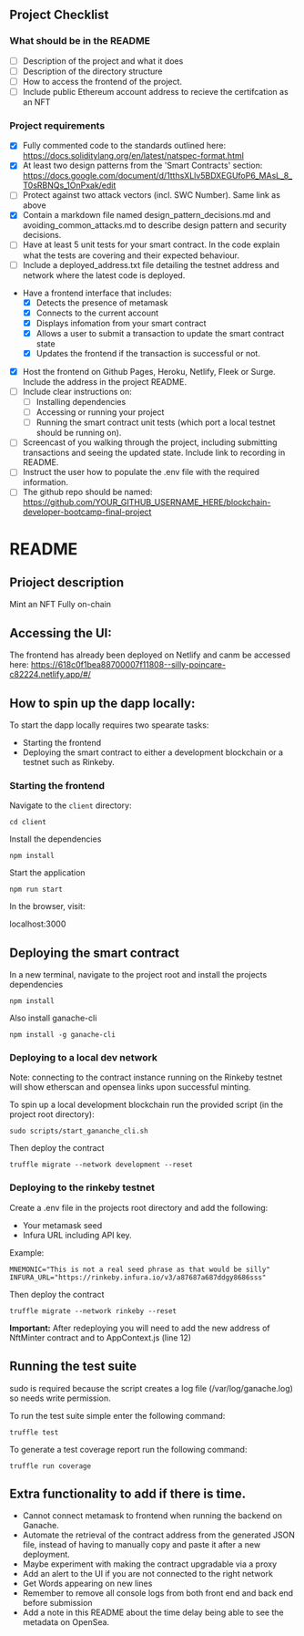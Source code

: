 ## Project Checklist

### What should be in the README

- [ ] Description of the project and what it does
- [ ] Description of the directory structure
- [ ] How to access the frontend of the project.
- [ ] Include public Ethereum account address to recieve the certifcation as an NFT

### Project requirements

- [x] Fully commented code to the standards outlined here: https://docs.soliditylang.org/en/latest/natspec-format.html
- [x] At least two design patterns from the 'Smart Contracts' section: https://docs.google.com/document/d/1tthsXLlv5BDXEGUfoP6_MAsL_8_T0sRBNQs_1OnPxak/edit
- [ ] Protect against two attack vectors (incl. SWC Number). Same link as above
- [x] Contain a markdown file named design_pattern_decisions.md and avoiding_common_attacks.md to describe design pattern and security decisions.
- [ ] Have at least 5 unit tests for your smart contract. In the code explain what the tests are covering and their expected behaviour.
- [ ] Include a deployed_address.txt file detailing the testnet address and network where the latest code is deployed.
- Have a frontend interface that includes:
  - [x] Detects the presence of metamask
  - [x] Connects to the current account
  - [x] Displays infomation from your smart contract
  - [x] Allows a user to submit a transaction to update the smart contract state
  - [x] Updates the frontend if the transaction is successful or not.
- [x] Host the frontend on Github Pages, Heroku, Netlify, Fleek or Surge. Include the address in the project README.
- [ ] Include clear instructions on:
  - [ ] Installing dependencies
  - [ ] Accessing or running your project
  - [ ] Running the smart contract unit tests (which port a local testnet should be running on).
- [ ] Screencast of you walking through the project, including submitting transactions and seeing the updated state. Include link to recording in README.
- [ ] Instruct the user how to populate the .env file with the required information.
- [ ] The github repo should be named: https://github.com/YOUR_GITHUB_USERNAME_HERE/blockchain-developer-bootcamp-final-project

# README

## Prioject description

Mint an NFT
Fully on-chain

## Accessing the UI:

The frontend has already been deployed on Netlify and canm be accessed here:
https://618c0f1bea88700007f11808--silly-poincare-c82224.netlify.app/#/

## How to spin up the dapp locally:

To start the dapp locally requires two spearate tasks:

- Starting the frontend
- Deploying the smart contract to either a development blockchain or a testnet such as Rinkeby.

### Starting the frontend

Navigate to the `client` directory:

```
cd client
```

Install the dependencies

```
npm install
```

Start the application

```
npm run start
```

In the browser, visit:

localhost:3000

## Deploying the smart contract

In a new terminal, navigate to the project root and install the projects dependencies

```
npm install
```

Also install ganache-cli

```
npm install -g ganache-cli
```

### Deploying to a local dev network

Note: connecting to the contract instance running on the Rinkeby testnet will show etherscan and opensea links upon successful minting.

To spin up a local development blockchain run the provided script (in the project root directory):

```
sudo scripts/start_gananche_cli.sh
```

Then deploy the contract

```
truffle migrate --network development --reset
```

### Deploying to the rinkeby testnet

Create a .env file in the projects root directory and add the following:

- Your metamask seed
- Infura URL including API key.

Example:

```
MNEMONIC="This is not a real seed phrase as that would be silly"
INFURA_URL="https://rinkeby.infura.io/v3/a87687a687ddgy8686sss"
```

Then deploy the contract

```
truffle migrate --network rinkeby --reset
```

**Important:** After redeploying you will need to add the new address of NftMinter contract and to AppContext.js (line 12)

## Running the test suite

sudo is required because the script creates a log file (/var/log/ganache.log) so needs write permission.

To run the test suite simple enter the following command:

```
truffle test
```

To generate a test coverage report run the following command:

```
truffle run coverage
```

## Extra functionality to add if there is time.

- Cannot connect metamask to frontend when running the backend on Ganache.
- Automate the retrieval of the contract address from the generated JSON file, instead of having to manually copy and paste it after a new deployment.
- Maybe experiment with making the contract upgradable via a proxy
- Add an alert to the UI if you are not connected to the right network
- Get Words appearing on new lines
- Remember to remove all console logs from both front end and back end before submission
- Add a note in this README about the time delay being able to see the metadata on OpenSea.
